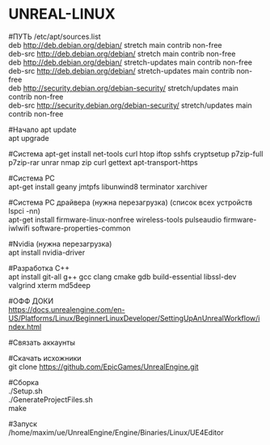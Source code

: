 # UNREAL-LINUX

#ПУТЬ /etc/apt/sources.list  
deb http://deb.debian.org/debian/ stretch main contrib non-free  
deb-src http://deb.debian.org/debian/ stretch main contrib non-free  
deb http://deb.debian.org/debian/ stretch-updates main contrib non-free  
deb-src http://deb.debian.org/debian/ stretch-updates main contrib non-free  
deb http://security.debian.org/debian-security/ stretch/updates main contrib non-free  
deb-src http://security.debian.org/debian-security/ stretch/updates main contrib non-free  

#Начало
apt update  
apt upgrade  

#Система
apt-get install net-tools curl htop iftop sshfs cryptsetup p7zip-full p7zip-rar unrar nmap zip curl gettext apt-transport-https 

#Система PC  
apt-get install geany jmtpfs libunwind8 terminator xarchiver  

#Система PC драйвера (нужна перезагрузка) (список всех устройств lspci -nn)  
apt-get install firmware-linux-nonfree wireless-tools pulseaudio firmware-iwlwifi software-properties-common  

#Nvidia (нужна перезагрузка)  
apt install nvidia-driver  

#Разработка C++  
apt install git-all g++ gcc clang cmake gdb build-essential libssl-dev valgrind xterm md5deep  


#ОФФ ДОКИ  
https://docs.unrealengine.com/en-US/Platforms/Linux/BeginnerLinuxDeveloper/SettingUpAnUnrealWorkflow/index.html  

#Связать аккаунты  

#Скачать исхожники  
git clone https://github.com/EpicGames/UnrealEngine.git  

#Сборка  
./Setup.sh  
./GenerateProjectFiles.sh  
make  

#Запуск  
/home/maxim/ue/UnrealEngine/Engine/Binaries/Linux/UE4Editor  
